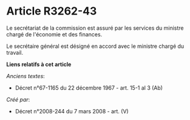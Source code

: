 # Article R3262-43

Le secrétariat de la commission est assuré par les services du ministre chargé de l'économie et des finances.

Le secrétaire général est désigné en accord avec le ministre chargé du travail.

**Liens relatifs à cet article**

_Anciens textes_:

  - Décret n°67-1165 du 22 décembre 1967 - art. 15-1 al 3 (Ab)

_Créé par_:

  - Décret n°2008-244 du 7 mars 2008 - art. (V)
